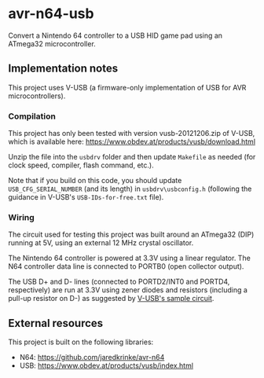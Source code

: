 # avr-n64-usb
Convert a Nintendo 64 controller to a USB HID game pad using an ATmega32 microcontroller.

## Implementation notes
This project uses V-USB (a firmware-only implementation of USB for AVR microcontrollers).

### Compilation
This project has only been tested with version vusb-20121206.zip of V-USB, which is available here: https://www.obdev.at/products/vusb/download.html

Unzip the file into the `usbdrv` folder and then update `Makefile` as needed (for clock speed, compiler, flash command, etc.).

Note that if you build on this code, you should update `USB_CFG_SERIAL_NUMBER` (and its length) in `usbdrv\usbconfig.h` (following the guidance in V-USB's `USB-IDs-for-free.txt` file).

### Wiring
The circuit used for testing this project was built around an ATmega32 (DIP) running at 5V, using an external 12 MHz crystal oscillator.

The Nintendo 64 controller is powered at 3.3V using a linear regulator. The N64 controller data line is connected to PORTB0 (open collector output).

The USB D+ and D- lines (connected to PORTD2/INT0 and PORTD4, respectively) are run at 3.3V using zener diodes and resistors (including a pull-up resistor on D-) as suggested by [V-USB's sample circuit](https://www.obdev.at/products/vusb/index.html).

## External resources
This project is built on the following libraries:

- N64: https://github.com/jaredkrinke/avr-n64
- USB: https://www.obdev.at/products/vusb/index.html
